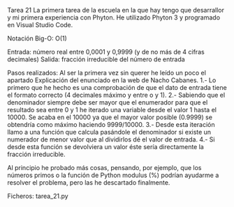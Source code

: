 Tarea 21
La primera tarea de la escuela en la que hay tengo que desarrallor y mi primera experiencia con Phyton. 
He utilizado Phyton 3 y programado en Visual Studio Code.

Notación Big-O: O(1)

Entrada: número real entre 0,0001 y 0,9999 (y de no más de 4 cifras decimales)
Salida: fracción irreducible del número de entrada

Pasos realizados:
Al ser la primera vez sin querer he leído un poco el apartado Explicación del enunciado en la web de Nacho Cabanes. 
1.- Lo primero que he hecho es una comprobación de que el dato de entrada tiene el formato correcto (4 decimales máximo y entre o y 1).
2.- Sabiendo que el denominador siempre debe ser mayor que el enumerador para que el resultado sea entre 0 y 1 he iterado una variable desde el valor 1 hasta el 10000. Se acaba en el 10000 ya que el mayor valor posible (0.9999) se obtendría como máximo haciendo 9999/10000.
3.- Desde esta iteración llamo a una función que calcula pasándole el denominador si existe un numerador de menor valor que al dividirlos dé el valor de entrada.
4.- Si desde esta función se devolviera un valor éste sería directamente la fracción irreducible.

Al principio he probado más cosas, pensando, por ejemplo, que los números primos o la función de Python modulus (%) podrían ayudarme a resolver el problema, pero las he descartado finalmente.


Ficheros: tarea_21.py 